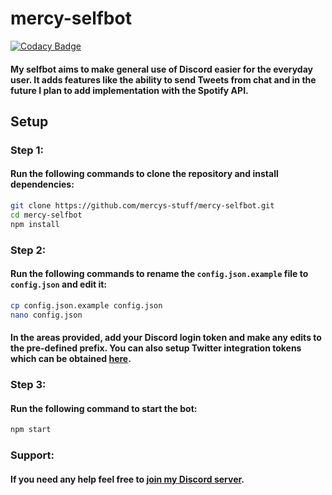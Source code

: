 # mercy-selfbot
[![Codacy Badge](https://api.codacy.com/project/badge/Grade/3fd24c02b7e64ebea56fbe8fca60e175)](https://www.codacy.com/app/MercyDoesCode/mercy-selfbot?utm_source=github.com&amp;utm_medium=referral&amp;utm_content=MercyDoesCode/mercy-selfbot&amp;utm_campaign=Badge_Grade)
#### My selfbot aims to make general use of Discord easier for the everyday user. It adds features like the ability to send Tweets from chat and in the future I plan to add implementation with the Spotify API.
## Setup
### Step 1:
#### Run the following commands to clone the repository and install dependencies:
```bash
git clone https://github.com/mercys-stuff/mercy-selfbot.git
cd mercy-selfbot
npm install
```
### Step 2:
#### Run the following commands to rename the `config.json.example` file to `config.json` and edit it:
```bash
cp config.json.example config.json
nano config.json
```
#### In the areas provided, add your Discord login token and make any edits to the pre-defined prefix. You can also setup Twitter integration tokens which can be obtained [here](https://apps.twitter.com/ "Twitter Apps").
### Step 3:
#### Run the following command to start the bot:
```bash
npm start
```

### Support:
#### If you need any help feel free to [join my Discord server](https://discord.gg/FPDwypZ "Join my Discord Server").
